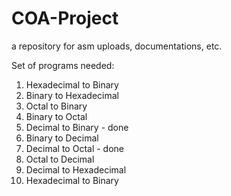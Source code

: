 # COA-Project
a repository for  asm uploads, documentations, etc.

Set of programs needed: 
1. Hexadecimal to Binary
2. Binary to Hexadecimal
3. Octal to Binary
4. Binary to Octal
5. Decimal to Binary - done
6. Binary to Decimal
7. Decimal to Octal - done
8. Octal to Decimal
9. Decimal to Hexadecimal
10. Hexadecimal to Binary
